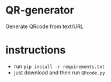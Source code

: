 # QR-generator
Generate QRcode from text/URL

# instructions
- run `pip install -r requirements.txt`
- just download and then run `QRcode.py`

